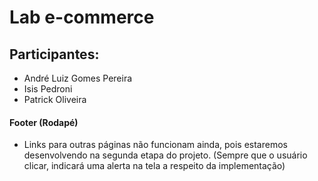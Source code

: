 # Lab e-commerce

## Participantes:
* André Luiz Gomes Pereira
* Isis Pedroni
* Patrick Oliveira

#### Footer (Rodapé)
* Links para outras páginas não funcionam ainda, pois estaremos desenvolvendo na segunda etapa do projeto. (Sempre que o usuário clicar, indicará uma alerta na tela a respeito da implementação)

